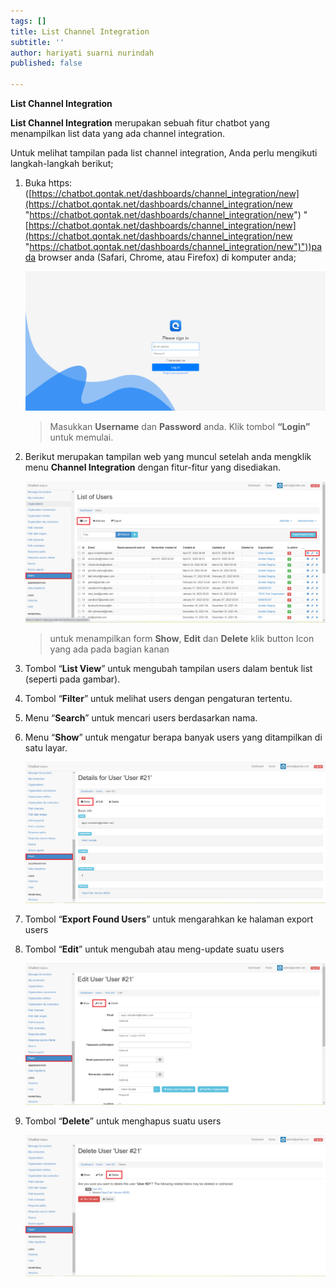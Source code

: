 ```yaml
---
tags: []
title: List Channel Integration
subtitle: ''
author: hariyati suarni nurindah
published: false

---
```

**List Channel Integration**

**List Channel Integration** merupakan sebuah fitur chatbot yang menampilkan list data yang ada channel integration.

Untuk melihat tampilan pada list channel integration, Anda perlu mengikuti langkah-langkah berikut;

1. Buka https: ([https://chatbot.qontak.net/dashboards/channel_integration/new](https://chatbot.qontak.net/dashboards/channel_integration/new "https://chatbot.qontak.net/dashboards/channel_integration/new") "[https://chatbot.qontak.net/dashboards/channel_integration/new](https://chatbot.qontak.net/dashboards/channel_integration/new "https://chatbot.qontak.net/dashboards/channel_integration/new")"))pada browser anda (Safari, Chrome, atau Firefox) di komputer anda;

   ![](/uploads/channell.PNG)

   > Masukkan **Username** dan **Password** anda. Klik tombol **“Login”** untuk memulai.
2. Berikut merupakan tampilan web yang muncul setelah anda mengklik menu **Channel Integration** dengan fitur-fitur yang disediakan.

   ![](/uploads/users1.PNG)

   > untuk menampilkan form **Show**, **Edit** dan **Delete** klik button Icon yang ada pada bagian kanan
3. Tombol “**List View**” untuk mengubah tampilan users dalam bentuk list (seperti pada gambar).
4. Tombol “**Filter**” untuk melihat users dengan pengaturan tertentu.
5. Menu “**Search**” untuk mencari users berdasarkan nama.
6. Menu “**Show**” untuk mengatur berapa banyak users yang ditampilkan di satu layar.

   ![](/uploads/users2.PNG)
7. Tombol “**Export Found Users**” untuk mengarahkan ke halaman export users
8. Tombol “**Edit**” untuk mengubah atau meng-update suatu users

   ![](/uploads/users3.PNG)
9. Tombol “**Delete**” untuk menghapus suatu users

   ![](/uploads/users4.PNG)